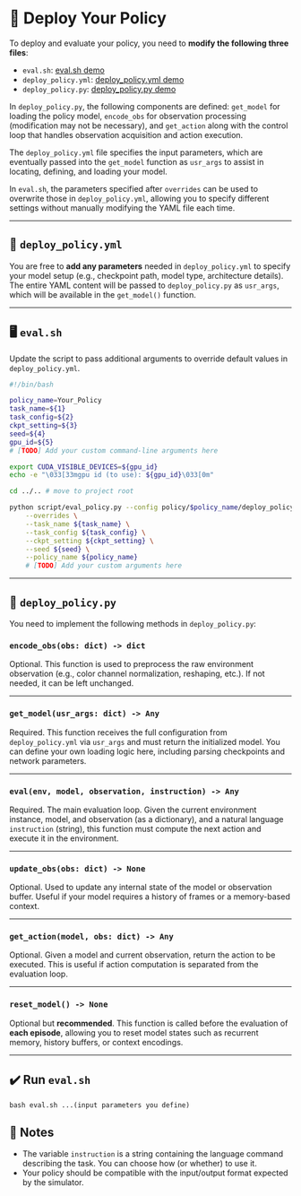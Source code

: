 # 🚀 Deploy Your Policy

To deploy and evaluate your policy, you need to **modify the following three files**:

* `eval.sh`: [eval.sh demo](https://github.com/RoboTwin-Platform/RoboTwin/blob/main/policy/Your_Policy/eval.sh)
* `deploy_policy.yml`: [deploy_policy.yml demo](https://github.com/RoboTwin-Platform/RoboTwin/blob/main/policy/Your_Policy/deploy_policy.yml)
* `deploy_policy.py`: [deploy_policy.py demo](https://github.com/RoboTwin-Platform/RoboTwin/blob/main/policy/Your_Policy/deploy_policy.py)

In `deploy_policy.py`, the following components are defined: `get_model` for loading the policy model, `encode_obs` for observation processing (modification may not be necessary), and `get_action` along with the control loop that handles observation acquisition and action execution.

The `deploy_policy.yml` file specifies the input parameters, which are eventually passed into the `get_model` function as `usr_args` to assist in locating, defining, and loading your model.

In `eval.sh`, the parameters specified after `overrides` can be used to overwrite those in `deploy_policy.yml`, allowing you to specify different settings without manually modifying the YAML file each time.

---

## 🔧 `deploy_policy.yml`

You are free to **add any parameters** needed in `deploy_policy.yml` to specify your model setup (e.g., checkpoint path, model type, architecture details). The entire YAML content will be passed to `deploy_policy.py` as `usr_args`, which will be available in the `get_model()` function.

---

## 🖥️ `eval.sh`

Update the script to pass additional arguments to override default values in `deploy_policy.yml`.

```bash
#!/bin/bash

policy_name=Your_Policy
task_name=${1}
task_config=${2}
ckpt_setting=${3}
seed=${4}
gpu_id=${5}
# [TODO] Add your custom command-line arguments here

export CUDA_VISIBLE_DEVICES=${gpu_id}
echo -e "\033[33mgpu id (to use): ${gpu_id}\033[0m"

cd ../.. # move to project root

python script/eval_policy.py --config policy/$policy_name/deploy_policy.yml \
    --overrides \
    --task_name ${task_name} \
    --task_config ${task_config} \
    --ckpt_setting ${ckpt_setting} \
    --seed ${seed} \
    --policy_name ${policy_name} 
    # [TODO] Add your custom arguments here
```

---

## 🧠  `deploy_policy.py`

You need to implement the following methods in `deploy_policy.py`:

### `encode_obs(obs: dict) -> dict`

Optional. This function is used to preprocess the raw environment observation (e.g., color channel normalization, reshaping, etc.). If not needed, it can be left unchanged.

---

### `get_model(usr_args: dict) -> Any`

Required. This function receives the full configuration from `deploy_policy.yml` via `usr_args` and must return the initialized model. You can define your own loading logic here, including parsing checkpoints and network parameters.

---

### `eval(env, model, observation, instruction) -> Any`

Required. The main evaluation loop. Given the current environment instance, model, and observation (as a dictionary), and a natural language `instruction` (string), this function must compute the next action and execute it in the environment.

---

### `update_obs(obs: dict) -> None`

Optional. Used to update any internal state of the model or observation buffer. Useful if your model requires a history of frames or a memory-based context.

---

### `get_action(model, obs: dict) -> Any`

Optional. Given a model and current observation, return the action to be executed. This is useful if action computation is separated from the evaluation loop.

---

### `reset_model() -> None`

Optional but **recommended**. This function is called before the evaluation of **each episode**, allowing you to reset model states such as recurrent memory, history buffers, or context encodings.

---

## ✔️ Run `eval.sh`

```
bash eval.sh ...(input parameters you define)
```

## 📌 Notes

* The variable `instruction` is a string containing the language command describing the task. You can choose how (or whether) to use it.
* Your policy should be compatible with the input/output format expected by the simulator.
